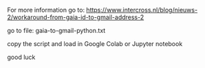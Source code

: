 For more information go to:
https://www.intercross.nl/blog/nieuws-2/workaround-from-gaia-id-to-gmail-address-2

go to file:
gaia-to-gmail-python.txt

copy the script and load in Google Colab or Jupyter notebook

good luck
